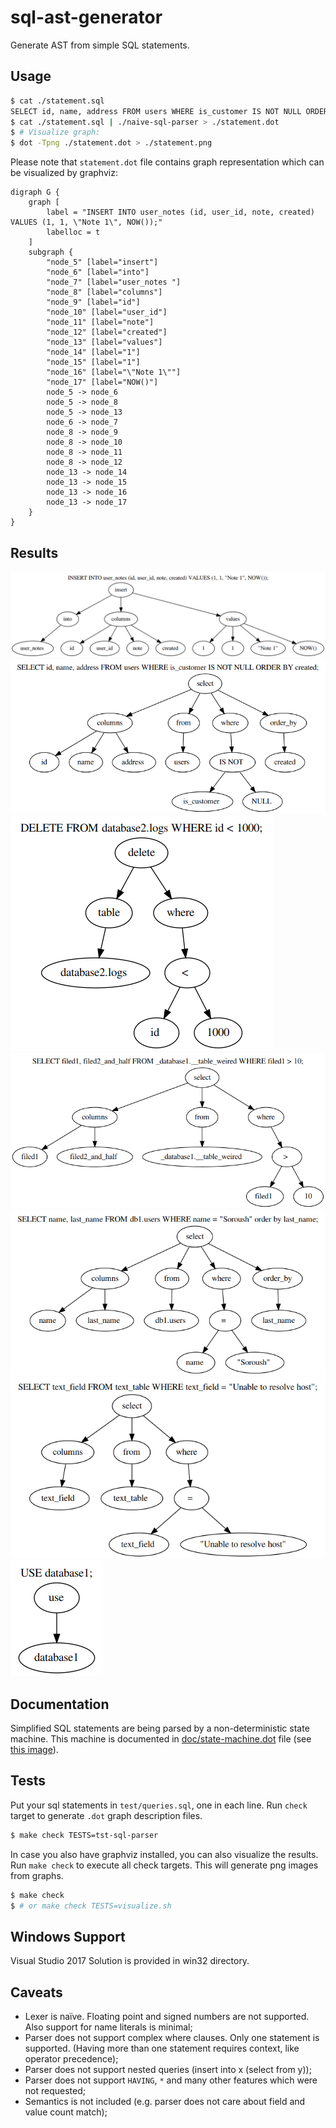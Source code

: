 # sql-ast-generator
Generate AST from simple SQL statements.

## Usage

```bash
$ cat ./statement.sql
SELECT id, name, address FROM users WHERE is_customer IS NOT NULL ORDER BY created;
$ cat ./statement.sql | ./naive-sql-parser > ./statement.dot
$ # Visualize graph:
$ dot -Tpng ./statement.dot > ./statement.png
```

Please note that `statement.dot` file contains graph representation which can be visualized by graphviz:

```
digraph G {
	graph [
		label = "INSERT INTO user_notes (id, user_id, note, created) VALUES (1, 1, \"Note 1\", NOW());"
		labelloc = t
	]
	subgraph {
		"node_5" [label="insert"]
		"node_6" [label="into"]
		"node_7" [label="user_notes "]
		"node_8" [label="columns"]
		"node_9" [label="id"]
		"node_10" [label="user_id"]
		"node_11" [label="note"]
		"node_12" [label="created"]
		"node_13" [label="values"]
		"node_14" [label="1"]
		"node_15" [label="1"]
		"node_16" [label="\"Note 1\""]
		"node_17" [label="NOW()"]
		node_5 -> node_6
		node_5 -> node_8
		node_5 -> node_13
		node_6 -> node_7
		node_8 -> node_9
		node_8 -> node_10
		node_8 -> node_11
		node_8 -> node_12
		node_13 -> node_14
		node_13 -> node_15
		node_13 -> node_16
		node_13 -> node_17
	}
}
```

## Results
![results](statement_2.png)
![results](statement_3.png)
![results](statement_4.png)
![results](statement_5.png)
![results](statement_6.png)
![results](statement_7.png)
![results](statement_1.png)

## Documentation
Simplified SQL statements are being parsed by a non-deterministic state machine. This machine is documented in [doc/state-machine.dot](doc/state-machine.dot) file (see [this image](doc/state-machine.png)).

## Tests
Put your sql statements in `test/queries.sql`, one in each line. Run `check` target to generate `.dot` graph description files.
```bash
$ make check TESTS=tst-sql-parser
```
In case you also have graphviz installed, you can also visualize the results. Run `make check` to execute all check targets. This will generate png images from graphs.

```bash
$ make check 
$ # or make check TESTS=visualize.sh
```

## Windows Support
Visual Studio 2017 Solution is provided in win32 directory.

## Caveats

* Lexer is naïve. Floating point and signed numbers are not supported. Also support for name literals is minimal;
* Parser does not support complex where clauses. Only one statement is supported. (Having more than one statement requires context, like operator precedence);
* Parser does not support nested queries (insert into x (select from y));
* Parser does not support `HAVING`, `*` and many other features which were not requested;
* Semantics is not included (e.g. parser does not care about field and value count match);
